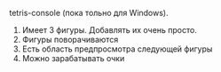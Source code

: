 tetris-console (пока тольно для Windows).
1) Имеет 3 фигуры. Добавлять их очень просто.
2) Фигуры поворачиваются
3) Есть область предпросмотра следующей фигуры
4) Можно зарабатывать очки
